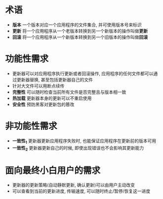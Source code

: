 # 术语
- **版本** 一个版本对应一个应用程序的文件集合, 并可使用版本号来标识
- **更新** 将一个应用程序从一个老版本转换到另一个新版本的操作叫做**更新**
- **回滚** 将一个应用程序从一个新版本转换到另一个旧版本的操作叫做**回滚**

# 功能性需求
- 更新器可以对应用程序执行更新或者回滚操作, 应用程序的任何文件都可以通过更新器替换, 甚至包括更新器自己的文件
- 针对大文件可以用断点续传
- **完整性** 可以随时检查当前所有文件是否完整且与版本相一致
- **热加载** 更新器本身的更新可以不重启使用
- **安全性** 预防黑客对更新包的篡改

# 非功能性需求
- **一致性<sub>1</sub>** 更新器更新应用程序失败时, 也能保证应用程序在更新前的版本可用
- **一致性<sub>2</sub>** 更新器更新自己的时候, 即使出现错误也不会影响其更新能力

 
# 面向最终小白用户的需求
- 更新器的更新策略(自动静默更新, 确认更新)可以由用户主动改变
- 可以查看到当前的更新进度, 传输速度, 可以随时终止/暂停/恢复这一进度


